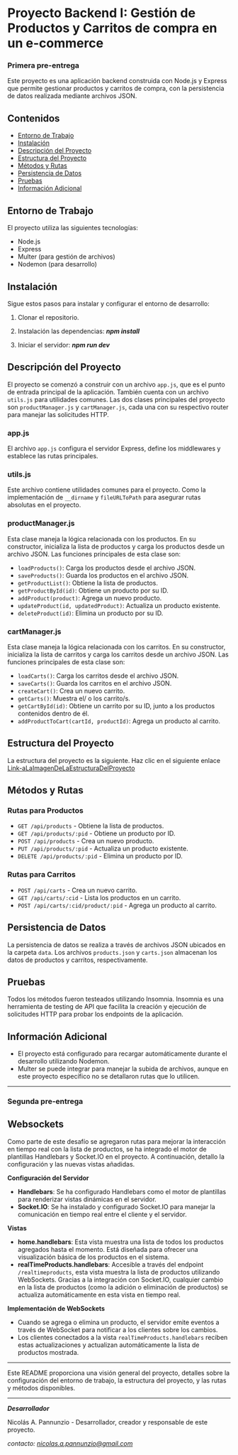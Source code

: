 # Proyecto Backend I: Gestión de Productos y Carritos de compra en un e-commerce

### Primera pre-entrega

Este proyecto es una aplicación backend construida con Node.js y Express que permite gestionar productos y carritos de compra, con la persistencia de datos realizada mediante archivos JSON.

## Contenidos

-   [Entorno de Trabajo](#entorno-de-trabajo)
-   [Instalación](#instalaci%C3%B3n)
-   [Descripción del Proyecto](#descripci%C3%B3n-del-proyecto)
-   [Estructura del Proyecto](#estructura-del-proyecto)
-   [Métodos y Rutas](#m%C3%A9todos-y-rutas)
-   [Persistencia de Datos](#persistencia-de-datos)
-   [Pruebas](#pruebas)
-   [Información Adicional](#informaci%C3%B3n-adicional)

## Entorno de Trabajo

El proyecto utiliza las siguientes tecnologías:

-   Node.js
-   Express
-   Multer (para gestión de archivos)
-   Nodemon (para desarrollo)


## Instalación

Sigue estos pasos para instalar y configurar el entorno de desarrollo:

1.  Clonar el repositorio.

3.  Instalación las dependencias:
	  ***npm install***
4.   Iniciar el servidor:
	  ***npm run dev***
	  
## Descripción del Proyecto

El proyecto se comenzó a construir con un archivo `app.js`, que es el punto de entrada principal de la aplicación. También cuenta con un archivo `utils.js` para utilidades comunes. Las dos clases principales del proyecto son `productManager.js` y `cartManager.js`, cada una con su respectivo router para manejar las solicitudes HTTP.

### app.js

El archivo `app.js` configura el servidor Express, define los middlewares y establece las rutas principales.

### utils.js

Este archivo contiene utilidades comunes para el proyecto. Como la implementación de `__dirname`  y `fileURLToPath` para asegurar rutas absolutas en el proyecto.

### productManager.js

Esta clase maneja la lógica relacionada con los productos. En su constructor, inicializa la lista de productos y carga los productos desde un archivo JSON. Las funciones principales de esta clase son:

-   `loadProducts()`: Carga los productos desde el archivo JSON.
-   `saveProducts()`: Guarda los productos en el archivo JSON.
-   `getProductList()`: Obtiene la lista de productos.
-   `getProductById(id)`: Obtiene un producto por su ID.
-   `addProduct(product)`: Agrega un nuevo producto.
-   `updateProduct(id, updatedProduct)`: Actualiza un producto existente.
-   `deleteProduct(id)`: Elimina un producto por su ID.

### cartManager.js

Esta clase maneja la lógica relacionada con los carritos. En su constructor, inicializa la lista de carritos y carga los carritos desde un archivo JSON. Las funciones principales de esta clase son:

-   `loadCarts()`: Carga los carritos desde el archivo JSON.
-   `saveCarts()`: Guarda los carritos en el archivo JSON.
-   `createCart()`: Crea un nuevo carrito.
-   `getCarts()`: Muestra el/ o los carrito/s.
-   `getCartById(id)`: Obtiene un carrito por su ID, junto a los productos contenidos       dentro de él.
-   `addProductToCart(cartId, productId)`: Agrega un producto al carrito.

## Estructura del Proyecto

La estructura del proyecto es la siguiente. Haz clic en el siguiente enlace
[Link-aLaImagenDeLaEstructuraDelProyecto](https://postimg.cc/c69nMDd1)

## Métodos y Rutas

### Rutas para Productos

-   `GET /api/products` - Obtiene la lista de productos.
-   `GET /api/products/:pid` - Obtiene un producto por ID.
-   `POST /api/products` - Crea un nuevo producto.
-   `PUT /api/products/:pid` - Actualiza un producto existente.
-   `DELETE /api/products/:pid` - Elimina un producto por ID.

### Rutas para Carritos

-   `POST /api/carts` - Crea un nuevo carrito.
-   `GET /api/carts/:cid` - Lista los productos en un carrito.
-   `POST /api/carts/:cid/product/:pid` - Agrega un producto al carrito.

## Persistencia de Datos

La persistencia de datos se realiza a través de archivos JSON ubicados en la carpeta `data`. Los archivos `products.json` y `carts.json` almacenan los datos de productos y carritos, respectivamente.

## Pruebas

Todos los métodos fueron testeados utilizando Insomnia. Insomnia es una herramienta de testing de API que facilita la creación y ejecución de solicitudes HTTP para probar los endpoints de la aplicación.

## Información Adicional

-   El proyecto está configurado para recargar automáticamente durante el desarrollo utilizando Nodemon.
-   Multer se puede integrar para manejar la subida de archivos, aunque en este proyecto específico no se detallaron rutas que lo utilicen.

----------
### Segunda pre-entrega
## Websockets

Como parte de este desafío se agregaron rutas para mejorar la interacción en tiempo real con la lista de productos, se ha integrado el motor de plantillas Handlebars y Socket.IO en el proyecto. A continuación,  detallo la configuración y las nuevas vistas añadidas.

**Configuración del Servidor**

-   **Handlebars**: Se ha configurado Handlebars como el motor de plantillas para renderizar vistas dinámicas en el servidor.
-   **Socket.IO**: Se ha instalado y configurado Socket.IO para manejar la comunicación en tiempo real entre el cliente y el servidor.

**Vistas**

-   **home.handlebars**: Esta vista muestra una lista de todos los productos agregados hasta el momento. Está diseñada para ofrecer una visualización básica de los productos en el sistema.
-   **realTimeProducts.handlebars**: Accesible a través del endpoint `/realtimeproducts`, esta vista muestra la lista de productos utilizando WebSockets. Gracias a la integración con Socket.IO, cualquier cambio en la lista de productos (como la adición o eliminación de productos) se actualiza automáticamente en esta vista en tiempo real.

**Implementación de WebSockets**

-   Cuando se agrega o elimina un producto, el servidor emite eventos a través de WebSocket para notificar a los clientes sobre los cambios.
-   Los clientes conectados a la vista `realTimeProducts.handlebars` reciben estas actualizaciones y actualizan automáticamente la lista de productos mostrada.

------------
Este README proporciona una visión general del proyecto, detalles sobre la configuración del entorno de trabajo, la estructura del proyecto, y las rutas y métodos disponibles. 

---
***Desarrollador***

Nicolás A. Pannunzio - Desarrollador, creador y responsable de este proyecto.

*contacto: nicolas.a.pannunzio@gmail.com*
